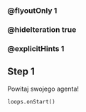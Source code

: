### @flyoutOnly 1
### @hideIteration true 
### @explicitHints 1

## Step 1
Powitaj swojego agenta!


```ghost
loops.onStart()
```

